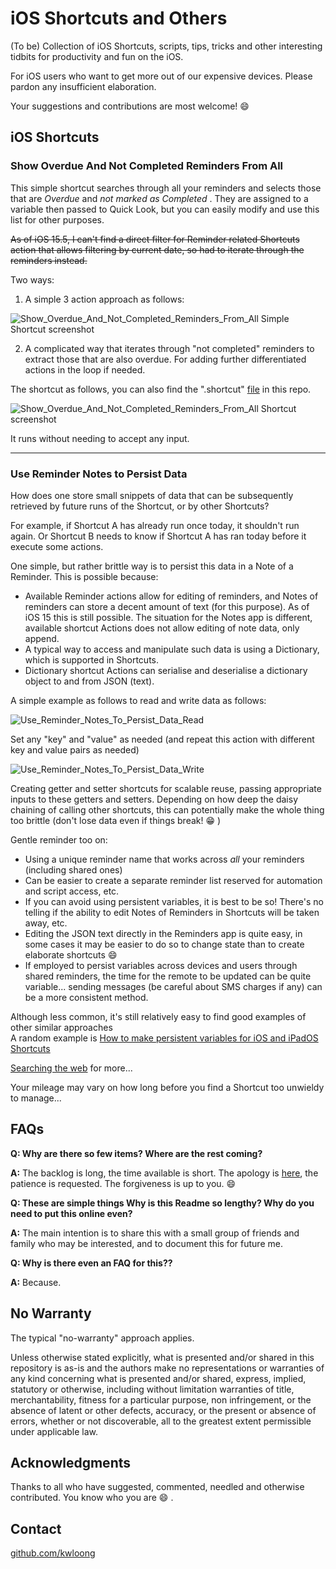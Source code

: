 # iOS Shortcuts and Others

(To be) Collection of iOS Shortcuts, scripts, tips, tricks and other interesting tidbits for productivity and fun on the iOS.

For iOS users who want to get more out of our expensive devices. Please pardon any insufficient elaboration.

Your suggestions and contributions are most welcome! :smile:

<!-- Table of Contents when there are enough items -->

<!-- Categorisation when there are enough items -->

## iOS Shortcuts


### Show Overdue And Not Completed Reminders From All


This simple shortcut searches through all your reminders and selects those that are _Overdue_ and _not marked as Completed_ . They are assigned to a variable then passed to Quick Look, but you can easily modify and use this list for other purposes.

~~As of iOS 15.5, I can't find a direct filter for Reminder related Shortcuts action that allows filtering by current date, so had to iterate through the reminders instead.~~

Two ways:

1. A simple 3 action approach as follows:

![Show_Overdue_And_Not_Completed_Reminders_From_All Simple Shortcut screenshot](Show_Overdue_And_Not_Completed_Reminders_From_All/Show_Overdue_And_Not_Completed_Reminders_From_All_shortcut_screen_simple.JPG)


2. A complicated way that iterates through "not completed" reminders to extract those that are also overdue. For adding further differentiated actions in the loop if needed.

The shortcut as follows, you can also find the ".shortcut" [file](Show_Overdue_And_Not_Completed_Reminders_From_All/Show_Overdue_And_Not_Completed_Reminders_From_All.shortcut) in this repo.

![Show_Overdue_And_Not_Completed_Reminders_From_All Shortcut screenshot](Show_Overdue_And_Not_Completed_Reminders_From_All/Show_Overdue_And_Not_Completed_Reminders_From_All_shortcut_screen.JPG)

It runs without needing to accept any input.


---


### Use Reminder Notes to Persist Data


How does one store small snippets of data that can be subsequently retrieved by future runs of the Shortcut, or by other Shortcuts?

For example, if Shortcut A has already run once today, it shouldn't run again. Or Shortcut B needs to know if Shortcut A has ran today before it execute some actions.

One simple, but rather brittle way is to persist this data in a Note of a Reminder. This is possible because:
- Available Reminder actions allow for editing of reminders, and Notes of reminders can store a decent amount of text (for this purpose). As of iOS 15 this is still possible. The situation for the Notes app is different, available shortcut Actions does not allow editing of note data, only append.
- A typical way to access and manipulate such data is using a Dictionary, which is supported in Shortcuts.
- Dictionary shortcut Actions can serialise and deserialise a dictionary object to and from JSON (text).

A simple example as follows to read and write data as follows: 

![Use_Reminder_Notes_To_Persist_Data_Read](Use_Reminder_Notes_To_Persist_Data/Use_Reminder_Notes_To_Persist_Data_Read.JPG)


Set any "key" and "value" as needed (and repeat this action with different key and value pairs as needed) 

![Use_Reminder_Notes_To_Persist_Data_Write](Use_Reminder_Notes_To_Persist_Data/Use_Reminder_Notes_To_Persist_Data_Write.jpg)


Creating getter and setter shortcuts for scalable reuse, passing appropriate inputs to these getters and setters. Depending on how deep the daisy chaining of calling other shortcuts, this can potentially make the whole thing too brittle (don't lose data even if things break! :grin: )  

Gentle reminder too on:
- Using a unique reminder name that works across *all* your reminders (including shared ones)
- Can be easier to create a separate reminder list reserved for automation and script access, etc.
- If you can avoid using persistent variables, it is best to be so! There's no telling if the ability to edit Notes of Reminders in Shortcuts will be taken away, etc.
- Editing the JSON text directly in the Reminders app is quite easy, in some cases it may be easier to do so to change state than to create elaborate shortcuts :smile:
- If employed to persist variables across devices and users through shared reminders, the time for the remote to be updated can be quite variable... sending messages (be careful about SMS charges if any) can be a more consistent method. 


Although less common, it's still relatively easy to find good examples of other similar approaches  
A random example is [How to make persistent variables for iOS and iPadOS Shortcuts](https://nadnosliw.wordpress.com/2021/10/28/persistent-variables-for-ios-and-ipados-shortcuts/)

[Searching the web](https://duckduckgo.com/?t=ffab&q=persistent+variables+for+ios+shortcuts&ia=web) for more... 

Your mileage may vary on how long before you find a Shortcut too unwieldy to manage...


## FAQs

**Q: Why are there so few items? Where are the rest coming?**

**A:** The backlog is long, the time available is short. The apology is [here](https://upload.wikimedia.org/wikipedia/commons/d/dd/Tips_for_apologizing_for_your_kids.jpg), the patience is requested. The forgiveness is up to you. :smile:

**Q: These are simple things Why is this Readme so lengthy? Why do you need to put this online even?**

**A:** The main intention is to share this with a small group of friends and family who may be interested, and to document this for future me. 

**Q: Why is there even an FAQ for this??**

**A:** Because.



## No Warranty 

The typical "no-warranty" approach applies.

Unless otherwise stated explicitly, what is presented and/or shared in this repository is as-is and the authors make no representations or warranties of any kind concerning what is presented and/or shared, express, implied, statutory or otherwise, including without limitation warranties of title, merchantability, fitness for a particular purpose, non infringement, or the absence of latent or other defects, accuracy, or the present or absence of errors, whether or not discoverable, all to the greatest extent permissible under applicable law.

	
## Acknowledgments

Thanks to all who have suggested, commented, needled and otherwise contributed. You know who you are :smile: . 


## Contact

[github.com/kwloong](https://github.com/kwloong)




















